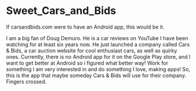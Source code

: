 # Sweet_Cars_and_Bids
If carsandbids.com were to have an Android app, this would be it.


I am a big fan of Doug Demuro. He is a car reviews on YouTube I have been watching for at least six years now. He just launched a company called Cars & Bids, a car auction website for cool enthusiast cars, as well as quirky ones. Currently, there is no Android app for it on the Google Play store, and I want to get better at Android so i figured what better way! Work for something I am very interested in and do something I love, making apps! So, this is the app that maybe someday Cars & Bids will use for their company. Fingers crossed.
